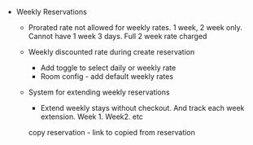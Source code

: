 - Weekly Reservations
	- Prorated rate not allowed for weekly rates. 1 week, 2 week only. Cannot have 1 week 3 days. Full 2 week rate charged
	- Weekly discounted rate during create reservation
		- Add toggle to select daily or weekly rate
		- Room config - add default weekly rates

	- System for extending weekly reservations
		- Extend weekly stays without checkout. And track each week extension. Week 1. Week2. etc 
			
		copy reservation - link to copied from reservation
